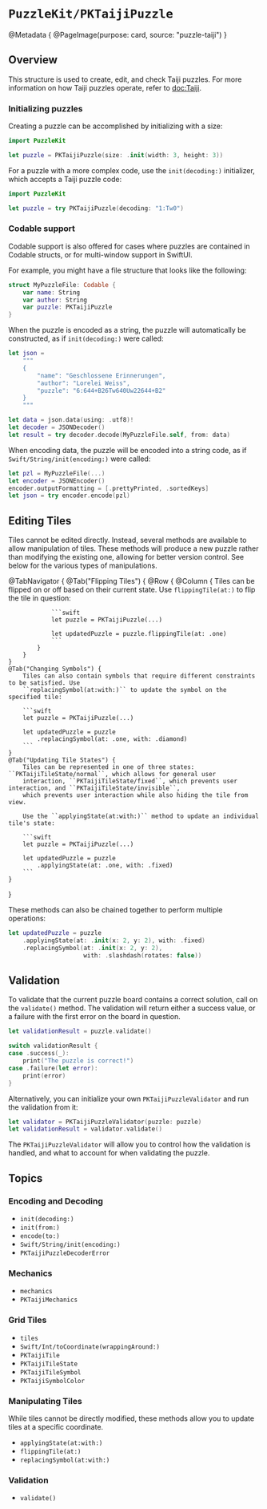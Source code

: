 # ``PuzzleKit/PKTaijiPuzzle``

@Metadata {
    @PageImage(purpose: card, source: "puzzle-taiji")
}

## Overview

This structure is used to create, edit, and check Taiji puzzles. For more information on how Taiji puzzles operate,
refer to <doc:Taiji>.

### Initializing puzzles

Creating a puzzle can be accomplished by initializing with a size:

```swift
import PuzzleKit

let puzzle = PKTaijiPuzzle(size: .init(width: 3, height: 3))
```

For a puzzle with a more complex code, use the ``init(decoding:)`` initializer, which accepts a Taiji puzzle code:

```swift
import PuzzleKit

let puzzle = try PKTaijiPuzzle(decoding: "1:Tw0")
```

### Codable support

Codable support is also offered for cases where puzzles are contained in Codable structs, or for multi-window support
in SwiftUI.

For example, you might have a file structure that looks like the following:

```swift
struct MyPuzzleFile: Codable {
    var name: String
    var author: String
    var puzzle: PKTaijiPuzzle
}
```

When the puzzle is encoded as a string, the puzzle will automatically be constructed, as if ``init(decoding:)`` were
called:

```swift
let json =
    """
    {
        "name": "Geschlossene Erinnerungen",
        "author": "Lorelei Weiss",
        "puzzle": "6:644+B26Tw640Uw22644+B2"
    }
    """

let data = json.data(using: .utf8)!
let decoder = JSONDecoder()
let result = try decoder.decode(MyPuzzleFile.self, from: data)
```

When encoding data, the puzzle will be encoded into a string code, as if ``Swift/String/init(encoding:)`` were called:

```swift
let pzl = MyPuzzleFile(...)
let encoder = JSONEncoder()
encoder.outputFormatting = [.prettyPrinted, .sortedKeys]
let json = try encoder.encode(pzl)
```

## Editing Tiles

Tiles cannot be edited directly. Instead, several methods are available to allow manipulation of tiles. These methods
will produce a new puzzle rather than modifying the existing one, allowing for better version control. See below for
the various types of manipulations.

@TabNavigator {
    @Tab("Flipping Tiles") {
        @Row {
            @Column {
                Tiles can be flipped on or off based on their current state. Use ``flippingTile(at:)`` to flip the tile
                in question:
                
                ```swift
                let puzzle = PKTaijiPuzzle(...)
                
                let updatedPuzzle = puzzle.flippingTile(at: .one)
                ```
            }
        }
    }
    @Tab("Changing Symbols") {
        Tiles can also contain symbols that require different constraints to be satisfied. Use 
        ``replacingSymbol(at:with:)`` to update the symbol on the specified tile:
        
        ```swift
        let puzzle = PKTaijiPuzzle(...)
        
        let updatedPuzzle = puzzle
            .replacingSymbol(at: .one, with: .diamond)
        ```
    }
    @Tab("Updating Tile States") {
        Tiles can be represented in one of three states: ``PKTaijiTileState/normal``, which allows for general user
        interaction, ``PKTaijiTileState/fixed``, which prevents user interaction, and ``PKTaijiTileState/invisible``,
        which prevents user interaction while also hiding the tile from view.
        
        Use the ``applyingState(at:with:)`` method to update an individual tile's state:
        
        ```swift
        let puzzle = PKTaijiPuzzle(...)
        
        let updatedPuzzle = puzzle
            .applyingState(at: .one, with: .fixed)
        ```
    }
}

These methods can also be chained together to perform multiple operations:

```swift
let updatedPuzzle = puzzle
    .applyingState(at: .init(x: 2, y: 2), with: .fixed)
    .replacingSymbol(at: .init(x: 2, y: 2),
                     with: .slashdash(rotates: false))
```

## Validation

To validate that the current puzzle board contains a correct solution, call on the ``validate()`` method. The 
validation will return either a success value, or a failure with the first error on the board in question.

```swift
let validationResult = puzzle.validate()

switch validationResult {
case .success(_):
    print("The puzzle is correct!")
case .failure(let error):
    print(error)
}
```

Alternatively, you can initialize your own ``PKTaijiPuzzleValidator`` and run the validation from it:

```swift
let validator = PKTaijiPuzzleValidator(puzzle: puzzle)
let validationResult = validator.validate()
```

The ``PKTaijiPuzzleValidator`` will allow you to control how the validation is handled, and what to account for when
validating the puzzle.

## Topics

### Encoding and Decoding

- ``init(decoding:)``
- ``init(from:)``
- ``encode(to:)``
- ``Swift/String/init(encoding:)``
- ``PKTaijiPuzzleDecoderError``

### Mechanics

- ``mechanics``
- ``PKTaijiMechanics``

### Grid Tiles

- ``tiles``
- ``Swift/Int/toCoordinate(wrappingAround:)``
- ``PKTaijiTile``
- ``PKTaijiTileState``
- ``PKTaijiTileSymbol``
- ``PKTaijiSymbolColor``

### Manipulating Tiles

While tiles cannot be directly modified, these methods allow you to update tiles at a specific coordinate.

- ``applyingState(at:with:)``
- ``flippingTile(at:)``
- ``replacingSymbol(at:with:)``

### Validation

- ``validate()``


